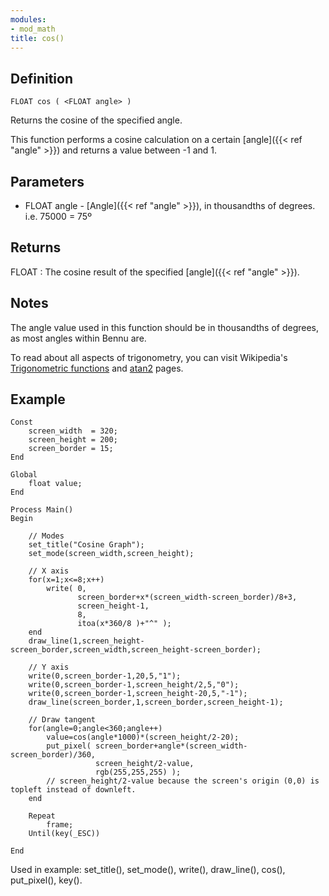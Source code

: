```yaml
---
modules:
- mod_math
title: cos()
---
```


## Definition

    FLOAT cos ( <FLOAT angle> )

Returns the cosine of the specified angle.

This function performs a cosine calculation on a certain [angle]({{< ref "angle" >}}) and returns a value between -1 and 1.

## Parameters

- FLOAT angle - [Angle]({{< ref "angle" >}}), in thousandths of degrees. i.e. 75000 = 75º

## Returns

FLOAT : The cosine result of the specified [angle]({{< ref "angle" >}}).

## Notes

The angle value used in this function should be in thousandths of degrees, as most angles within Bennu are.

To read about all aspects of trigonometry, you can visit Wikipedia's [Trigonometric functions](https://en.wikipedia.org/wiki/Trigonometric_functions) and [atan2](https://en.wikipedia.org/wiki/Atan2) pages.

## Example

```
Const
    screen_width  = 320;
    screen_height = 200;
    screen_border = 15;
End

Global
    float value;
End

Process Main()
Begin

    // Modes
    set_title("Cosine Graph");
    set_mode(screen_width,screen_height);

    // X axis
    for(x=1;x<=8;x++)
        write( 0,
               screen_border+x*(screen_width-screen_border)/8+3,
               screen_height-1,
               8,
               itoa(x*360/8 )+"^" );
    end
    draw_line(1,screen_height-screen_border,screen_width,screen_height-screen_border);

    // Y axis
    write(0,screen_border-1,20,5,"1");
    write(0,screen_border-1,screen_height/2,5,"0");
    write(0,screen_border-1,screen_height-20,5,"-1");
    draw_line(screen_border,1,screen_border,screen_height-1);

    // Draw tangent
    for(angle=0;angle<360;angle++)
        value=cos(angle*1000)*(screen_height/2-20);
        put_pixel( screen_border+angle*(screen_width-screen_border)/360,
                   screen_height/2-value,
                   rgb(255,255,255) );
        // screen_height/2-value because the screen's origin (0,0) is topleft instead of downleft.
    end

    Repeat
        frame;
    Until(key(_ESC))

End
```

Used in example: set_title(), set_mode(), write(), draw_line(), cos(), put_pixel(), key().
